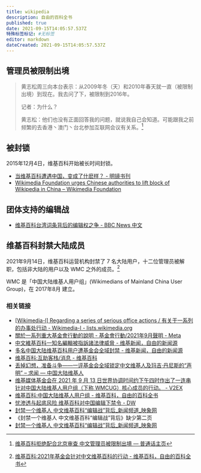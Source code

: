 ```yaml
---
title: wikipedia
description: 自由的百科全书
published: true
date: 2021-09-15T14:05:57.537Z
特殊标签标记: #无标签
editor: markdown
dateCreated: 2021-09-15T14:05:57.537Z
---
```


## 管理员被限制出境

> 黄志松周三向本台表示：从2009年冬（天）和2010年春天就一直（被限制出境）到现在。我去问了下，被限制到2016年。  
>
> 记者：为什么？  
>
> 黄志松：他们也没有正面回答我的问题，就说我自己会知道。可能跟我之前频繁的去香港丶澳门丶台北参加互联网会议有关系。[^sy2-0]

[^sy2-0]: [维基百科拒绝配合北京审查 中文管理员被限制出境 — 普通话主页](https://web.archive.org/web/20210906234108/https://www.rfa.org/mandarin/yataibaodao/meiti/sy2-08142013133940.html)

## 被封锁

2015年12月4日，维基百科开始被长时间封锁。

+ [当维基百科遭遇中国，变成了什麽样？ - 明镜书刊](https://web.archive.org/web/20200222174545/http://www.rfi.fr/cn/中国/20151213-当维基百科遭遇中国，变成了什麽样？)
+ [Wikimedia Foundation urges Chinese authorities to lift block of Wikipedia in China – Wikimedia Foundation](https://web.archive.org/web/20210727020234/https://wikimediafoundation.org/news/2019/05/17/wikimedia-foundation-urges-chinese-authorities-to-lift-block-of-wikipedia-in-china/)

## 团体支持的编辑战

+ [维基百科台湾词条背后的编辑权之争 - BBC News 中文](https://web.archive.org/web/20210819054827/https://www.bbc.com/zhongwen/simp/chinese-news-49958127)

## 维基百科封禁大陆成员

2021年9月14日，维基百科运营机构封禁了 7 名大陆用户，十二位管理员被解职，包括非大陆的用户以及 WMC 之外的成员。[^2021_WMFC]

[^2021_WMFC]: [维基百科:2021年基金会针对中文维基百科的行动 - 维基百科，自由的百科全书](https://web.archive.org/web/20210915062447/https://zh.wikipedia.org/zh-hans/Wikipedia:2021年基金會針對中文維基百科的行動)

WMC 是「中国大陆维基人用户组」(Wikimedians of Mainland China User Group)，在 2017年8月 建立。

### 相关链接

+ [[Wikimedia-l] Regarding a series of serious office actions / 有关于一系列的办事处行动 - Wikimedia-l - lists.wikimedia.org](https://web.archive.org/web/20210914233855/https://lists.wikimedia.org/hyperkitty/list/wikimedia-l@lists.wikimedia.org/message/6ANVSSZWOGH27OXAIN2XMJ2X7NWRVURF/)
+ [關於一系列重大基金會行動的說明 - 基金會行動/2021年9月聲明 - Meta](https://web.archive.org/web/20210914125401/https://meta.m.wikimedia.org/wiki/Office_actions/September_2021_statement/zh)
+ [中文維基百科一知名編輯被指訴諸法律威脅 - 维基新闻，自由的新闻源](https://archive.is/UOEPG "https://zh.wikinews.org/wiki/中文維基百科一知名編輯被指訴諸法律威脅")
+ [多名中国大陆维基百科用户遭基金会全域封禁 - 维基新闻，自由的新闻源](https://archive.is/0kGXv "https://zh.wikinews.org/wiki/多名中国大陆维基百科用户遭基金会全域封禁")
+ [维基百科:互助客栈/消息 - 维基百科](https://web.archive.org/web/20210915060040/https://zh.wikipedia.org/zh-hans/Wikipedia:互助客栈/消息#近期的基金会行动)
+ [丢掉幻想，准备斗争——一评基金会全域锁定中文维基人及玛吉·丹尼斯的“声明” – 求闻 — 中国大陆维基人](https://web.archive.org/web/20210915042635/https://qiuwen.wmcug.org.cn/archives/390/on-wmf-office-action-zh-1/)
+ [维基媒体基金会在 2021 年 9 月 13 日世界协调时间约下午四时作出了一连串针对中国大陆维基人用户组（下称 WMCUG）核心成员的行动。 - V2EX](https://web.archive.org/web/20210915062226/https://www.v2ex.com/t/801692)
+ [维基百科:中国大陆维基人用户组 - 维基百科，自由的百科全书](https://web.archive.org/web/20210915062030/https://zh.wikipedia.org/zh-hans/Wikipedia:中国大陆维基人用户组)
+ [忧渗透与起底风险 维基百科对中国编辑下禁令 - DW](https://web.archive.org/web/20210915074321/https://www.dw.com/zh/忧渗透与起底风险-维基百科对中国编辑下禁令/a-59185673)
+ [封禁一个维基人 中文维基百科“编辑战”背后_新闻频道_映象网](https://web.archive.org/web/20210827165139/http://news.hnr.cn/sd/201403/t20140314_878535.html)
+ 《封禁一个维基人 中文维基百科“编辑战”背后》缺少第二页
+ [封禁一个维基人 中文维基百科“编辑战”背后_新闻频道_映象网](https://web.archive.org/web/20210915150823/https://news.hnr.cn/sd/201403/t20140314_878535_2.html)
